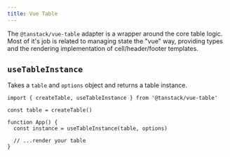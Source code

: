 ```yaml
---
title: Vue Table
---
```


The `@tanstack/vue-table` adapter is a wrapper around the core table logic. Most of it's job is related to managing state the "vue" way, providing types and the rendering implementation of cell/header/footer templates.

## `useTableInstance`

Takes a `table` and `options` object and returns a table instance.

```tsx
import { createTable, useTableInstance } from '@tanstack/vue-table'

const table = createTable()

function App() {
  const instance = useTableInstance(table, options)

  // ...render your table
}
```
